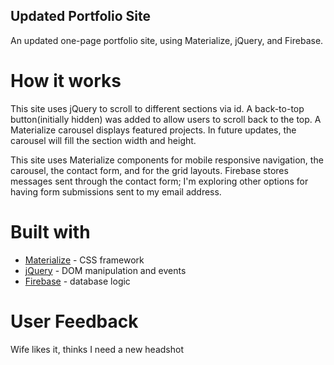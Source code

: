 ## Updated Portfolio Site
An updated one-page portfolio site, using Materialize, jQuery, and Firebase.

# How it works
This site uses jQuery to scroll to different sections via id. A back-to-top button(initially hidden) was added to allow users to scroll back to the top. A Materialize carousel displays featured projects. In future updates, the carousel will fill the section width and height.

This site uses Materialize components for mobile responsive navigation, the carousel, the contact form, and for the grid layouts. Firebase stores messages sent through the contact form; I'm exploring other options for having form submissions sent to my email address.

# Built with
* [Materialize](https://materializecss.com/) - CSS framework
* [jQuery](https://jquery.com/) - DOM manipulation and events
* [Firebase](https://firebase.google.com/) - database logic

# User Feedback
Wife likes it, thinks I need a new headshot
